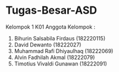 # Tugas-Besar-ASD
Kelompok 1 K01
Anggota Kelompok :
1. Bihurin Salsabila Firdaus (182220115)
2. David Dewanto (18222027)
3. Muhammad Rafi Dhiyaulhaq (18222069)
4. Alvin Fadhilah Akmal (18222079)
5. Timotius Vivaldi Gunawan (18222091)
